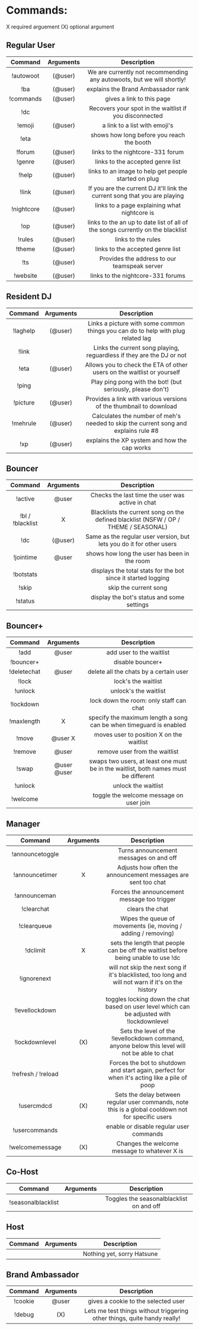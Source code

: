 Commands:
=========

X required arguement
(X) optional argument

Regular User
----

|Command | Arguments |  Description |
|:------:|:---------:|:--------------------------------------:|
|!autowoot | (@user) | We are currently not recommending any autowoots, but we will shortly! |
|!ba | (@user) | explains the Brand Ambassador rank |
|!commands | (@user) | gives a link to this page |
|!dc | | Recovers your spot in the waitlist if you disconnected |
|!emoji | (@user) | a link to a list with emoji's |
|!eta | | shows how long before you reach the booth |
|!forum | (@user) | links to the nightcore-331 forum |
|!genre | (@user) | links to the accepted genre list |
|!help | (@user) | links to an image to help get people started on plug |
|!link | (@user) | If you are the current DJ it'll link the current song that you are playing |
|!nightcore | (@user) | links to a page explaining what nightcore is |
|!op | (@user) | links to the an up to date list of all of the songs currently on the blacklist |
|!rules | (@user) | links to the rules |
|!theme | (@user) | links to the accepted genre list |
|!ts | (@user) | Provides the address to our teamspeak server |
|!website | (@user) | links to the nightcore-331 forums |

Resident DJ
-----------

|Command | Arguments |  Description |
|:------:|:---------:|:--------------------------------------:|
|!laghelp | (@user) | Links a picture with some common things you can do to help with plug related lag |
|!link | | Links the current song playing, reguardless if they are the DJ or not |
|!eta | (@user) | Allows you to check the ETA of other users on the waitlist or yourself |
|!ping | | Play ping pong with the bot! (but seriously, please don't) |
|!picture | (@user) | Provides a link with various versions of the thumbnail to download |
|!mehrule | (@user) | Calculates the number of meh's needed to skip the current song and explains rule #8 |
|!xp | (@user) | explains the XP system and how the cap works |

Bouncer
-------

|Command | Arguments |  Description |
|:------:|:---------:|:--------------------------------------:|
|!active | @user | Checks the last time the user was active in chat |
|!bl / !blacklist | X | Blacklists the current song on the defined blacklist (NSFW / OP / THEME / SEASONAL) |
|!dc | (@user) | Same as the regular user version, but lets you do it for other users |
|!jointime | @user | shows how long the user has been in the room |
|!botstats | | displays the total stats for the bot since it started logging |
|!skip | | skip the current song |
|!status | | display the bot's status and some settings |

Bouncer+
--------

|Command | Arguments |  Description |
|:------:|:---------:|:--------------------------------------:|
|!add | @user | add user to the waitlist |
|!bouncer+ | | disable bouncer+ |
|!deletechat | @user | delete all the chats by a certain user |
|!lock | | lock's the waitlist |
|!unlock | | unlock's the waitlist |
|!lockdown | | lock down the room: only staff can chat |
|!maxlength | X | specify the maximum length a song can be when timeguard is enabled |
|!move | @user X | moves user to position X on the waitlist |
|!remove | @user | remove user from the waitlist |
|!swap | @user @user | swaps two users, at least one must be in the waitlist, both names must be different |
|!unlock | | unlock the waitlist |
|!welcome | | toggle the welcome message on user join |

Manager
-------

|Command | Arguments |  Description |
|:------:|:---------:|:--------------------------------------:|
|!announcetoggle | |Turns announcement messages on and off |
|!announcetimer | X |Adjusts how often the announcement messages are sent too chat |
|!announceman | |Forces the announcement message too trigger |
|!clearchat | |clears the chat |
|!clearqueue | | Wipes the queue of movements (ie, moving / adding / removing) |
|!dclimit | X | sets the length that people can be off the waitlist before being unable to use !dc |
|!ignorenext | | will not skip the next song if it's blacklisted, too long and will not warn if it's on the history |
|!levellockdown | | toggles locking down the chat based on user level which can be adjusted with !lockdownlevel |
|!lockdownlevel | (X) | Sets the level of the !levellockdown command, anyone below this level will not be able to chat |
|!refresh / !reload | | Forces the bot to shutdown and start again, perfect for when it's acting like a pile of poop |
|!usercmdcd | (X) | Sets the delay between regular user commands, note this is a global cooldown not for specific users |
|!usercommands | | enable or disable regular user commands|
|!welcomemessage | (X) | Changes the welcome message to whatever X is |

Co-Host
-------

|Command | Arguments |  Description |
|:------:|:---------:|:--------------------------------------:|
|!seasonalblacklist | | Toggles the seasonalblacklist on and off |

Host
-------

|Command | Arguments |  Description |
|:------:|:---------:|:--------------------------------------:|
| | | Nothing yet, sorry Hatsune |

Brand Ambassador
-------

|Command | Arguments |  Description |
|:------:|:---------:|:--------------------------------------:|
|!cookie | @user | gives a cookie to the selected user |
|!debug | (X) | Lets me test things without triggering other things, quite handy really! |










